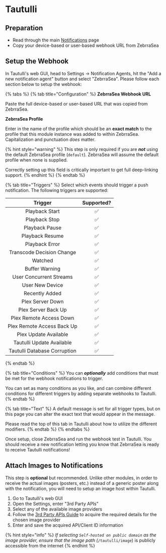 # Tautulli

## Preparation

* Read through the main [Notifications](./) page
* Copy your device-based or user-based webhook URL from ZebrraSea

## Setup the Webhook

In Tautulli's web GUI, head to Settings -> Notification Agents, hit the "Add a new notification agent" button and select "ZebrraSea". Please follow each section below to setup the webhook:

{% tabs %}
{% tab title="Configuration" %}
**ZebrraSea Webhook URL**

Paste the full device-based or user-based URL that was copied from ZebrraSea.

**ZebrraSea Profile**

Enter in the name of the profile which should be an **exact match** to the profile that this module instance was added to within ZebrraSea. Capitalization and punctuation _does_ matter.

{% hint style="warning" %}
This step is only required if you are _**not**_ using the default ZebrraSea profile (`default`). ZebrraSea will assume the default profile when none is supplied.

Correctly setting up this field is critically important to get full deep-linking support.
{% endhint %}
{% endtab %}

{% tab title="Triggers" %}
Select which events should trigger a push notification. The following triggers are supported:

|            Trigger           | Supported? |
| :--------------------------: | :--------: |
|        Playback Start        |      ✅     |
|         Playback Stop        |      ✅     |
|        Playback Pause        |      ✅     |
|        Playback Resume       |      ✅     |
|        Playback Error        |      ✅     |
|   Transcode Decision Change  |      ✅     |
|            Watched           |      ✅     |
|        Buffer Warning        |      ✅     |
|    User Concurrent Streams   |      ✅     |
|        User New Device       |      ✅     |
|        Recently Added        |      ✅     |
|       Plex Server Down       |      ✅     |
|      Plex Server Back Up     |      ✅     |
|    Plex Remote Access Down   |      ✅     |
|  Plex Remote Access Back Up  |      ✅     |
|     Plex Update Available    |      ✅     |
|   Tautulli Update Available  |      ✅     |
| Tautulli Database Corruption |      ✅     |
{% endtab %}

{% tab title="Conditions" %}
You can _**optionally**_ add conditions that must be met for the webhook notifications to trigger.

You can set as many conditions as you like, and can combine different conditions for different triggers by adding separate webhooks to Tautulli.
{% endtab %}

{% tab title="Text" %}
A default message is set for all trigger types, but on this page you can alter the exact text that would appear in the message.

Please read the top of this tab in Tautulli about how to utilize the different modifiers.
{% endtab %}
{% endtabs %}

Once setup, close ZebrraSea and run the webhook test in Tautulli. You should receive a new notification letting you know that ZebrraSea is ready to receive Tautulli notifications!

## Attach Images to Notifications

This step is **optional** but recommended. Unlike other modules, in order to receive the actual images (posters, etc.) instead of a generic poster along with the notification, you will need to setup an image host within Tautulli.

1. Go to Tautulli's web GUI
2. Open the Settings, enter "3rd Party APIs"
3. Select any of the available image providers
4. Follow the [3rd Party APIs Guide](https://github.com/Tautulli/Tautulli/wiki/3rd-Party-APIs-Guide) to acquire the required details for the chosen image provider
5. Enter and save the acquired API/Client ID information

{% hint style="info" %}
_If selecting `Self-hosted on public domain` as the image provider, ensure that the image path (_`/tautulli/image`) is publicly accessible from the internet
{% endhint %}
